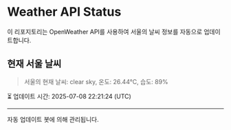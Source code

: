 
# Weather API Status

이 리포지토리는 OpenWeather API를 사용하여 서울의 날씨 정보를 자동으로 업데이트합니다.

## 현재 서울 날씨
> 서울의 현재 날씨: clear sky, 온도: 26.44°C, 습도: 89%

⏳ 업데이트 시간: 2025-07-08 22:21:24 (UTC)

---
자동 업데이트 봇에 의해 관리됩니다.
